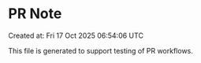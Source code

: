 # PR Note

Created at: Fri 17 Oct 2025 06:54:06 UTC

This file is generated to support testing of PR workflows.
